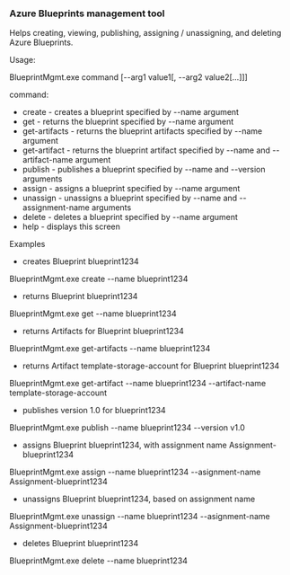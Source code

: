 ﻿### Azure Blueprints management tool
Helps creating, viewing, publishing, assigning / unassigning, and deleting Azure Blueprints.

Usage:

BlueprintMgmt.exe command [--arg1 value1[, --arg2 value2[...]]]

command:
 - create - creates a blueprint specified by --name argument
 - get - returns the blueprint specified by --name argument
 - get-artifacts - returns the blueprint artifacts specified by --name argument
 - get-artifact - returns the blueprint artifact specified by --name and --artifact-name argument
 - publish - publishes a blueprint specified by --name and --version arguments
 - assign - assigns a blueprint specified by --name argument
 - unassign - unassigns a blueprint specified by --name and --assignment-name arguments
 - delete - deletes a blueprint specified by --name argument
 - help - displays this screen

Examples

 - creates Blueprint blueprint1234

BlueprintMgmt.exe create --name blueprint1234

 - returns Blueprint blueprint1234

BlueprintMgmt.exe get --name blueprint1234

 - returns Artifacts for Blueprint blueprint1234

BlueprintMgmt.exe get-artifacts --name blueprint1234

 - returns Artifact template-storage-account for Blueprint blueprint1234

BlueprintMgmt.exe get-artifact --name blueprint1234 --artifact-name template-storage-account

 - publishes version 1.0 for blueprint1234

BlueprintMgmt.exe publish --name blueprint1234 --version v1.0

 - assigns Blueprint blueprint1234, with assignment name Assignment-blueprint1234

BlueprintMgmt.exe assign --name blueprint1234 --asignment-name Assignment-blueprint1234

 - unassigns Blueprint blueprint1234, based on assignment name

BlueprintMgmt.exe unassign --name blueprint1234 --asignment-name Assignment-blueprint1234

 - deletes Blueprint blueprint1234

BlueprintMgmt.exe delete --name blueprint1234


